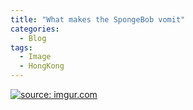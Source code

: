 ```yaml
---
title: "What makes the SpongeBob vomit"
categories:
  - Blog
tags:
  - Image
  - HongKong
---
```


<a href="https://imgur.com/WY8DDr1"><img src="https://i.imgur.com/WY8DDr1.jpg" title="source: imgur.com" /></a>
